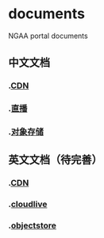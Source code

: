 # documents
NGAA portal documents
## 中文文档
### .[CDN](https://github.com/zhoudshu/documents/blob/main/cn/cdn/cdn.md)
### .[直播](https://github.com/zhoudshu/documents/blob/main/cn/cloudlive/cloudlive.md)
### .[对象存储](https://github.com/zhoudshu/documents/blob/main/cn/objectstore/objectstore.md)

## 英文文档（待完善）
### .[CDN](https://github.com/zhoudshu/documents/blob/main/en/cdn/cdn.md)
### .[cloudlive](https://github.com/zhoudshu/documents/blob/main/en/cloudlive/cloudlive.md)
### .[objectstore](https://github.com/zhoudshu/documents/blob/main/en/objectstore/objectstore.md)
